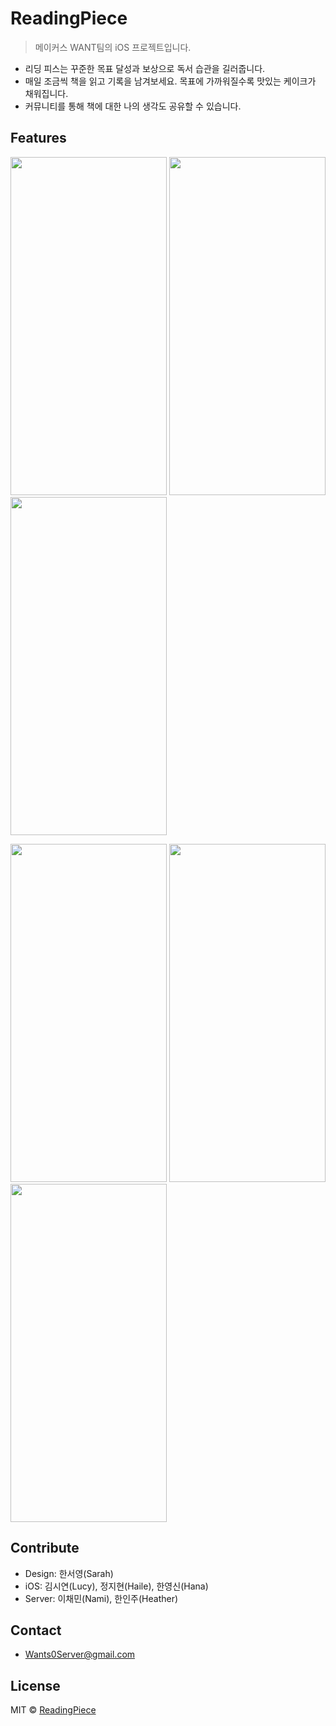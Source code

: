 # ReadingPiece
> 메이커스 WANT팀의 iOS 프로젝트입니다. 
+ 리딩 피스는 꾸준한 목표 달성과 보상으로 독서 습관을 길러줍니다. 
+ 매일 조금씩 책을 읽고 기록을 남겨보세요. 목표에 가까워질수록 맛있는 케이크가 채워집니다. 
+ 커뮤니티를 통해 책에 대한 나의 생각도 공유할 수 있습니다.

## Features

<p float="left">
  <img src="https://user-images.githubusercontent.com/78068968/113649314-2d727200-96c9-11eb-83e7-a091e031d095.jpg"  width="250" height="541" />
  <img src="https://user-images.githubusercontent.com/78068968/113649832-1d0ec700-96ca-11eb-909c-6d4e31f5ce47.jpg"  width="250" height="541" />
  <img src="https://user-images.githubusercontent.com/78068968/113649877-331c8780-96ca-11eb-852b-3a26222e19d4.jpg"  width="250" height="541" />
</p>

<p float="left">
  <img src="https://user-images.githubusercontent.com/78068968/113650010-770f8c80-96ca-11eb-8c05-c4878d1c223c.jpg"  width="250" height="541" />
  <img src="https://user-images.githubusercontent.com/78068968/113650040-868ed580-96ca-11eb-9c20-3269f56643cc.jpg"  width="250" height="541" />
  
  <img src="https://user-images.githubusercontent.com/78068968/113650147-b5a54700-96ca-11eb-802f-e49c81446d8d.jpg"  width="250" height="541" />
</p>


## Contribute
- Design: 한서영(Sarah)
- iOS: 김시연(Lucy), 정지현(Haile), 한영신(Hana)
- Server: 이채민(Nami), 한인주(Heather)

## Contact
- Wants0Server@gmail.com

## License

MIT © [ReadingPiece]()
